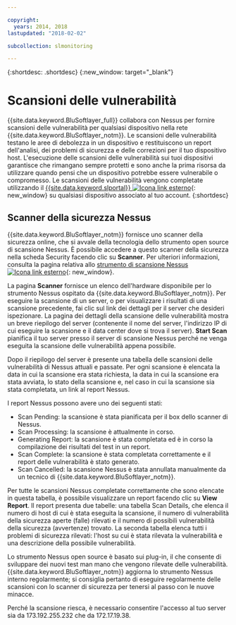 ```yaml
---

copyright:
  years: 2014, 2018
lastupdated: "2018-02-02"

subcollection: slmonitoring

---
```


{:shortdesc: .shortdesc}
{:new_window: target="_blank"}

# Scansioni delle vulnerabilità
{{site.data.keyword.BluSoftlayer_full}} collabora con Nessus per fornire scansioni delle vulnerabilità per qualsiasi dispositivo nella rete {{site.data.keyword.BluSoftlayer_notm}}.  Le scansioni delle vulnerabilità testano le aree di debolezza in un dispositivo e restituiscono un report dell'analisi, dei problemi di sicurezza e delle correzioni per il tuo dispositivo host.  L'esecuzione delle scansioni delle vulnerabilità sui tuoi dispositivi garantisce che rimangano sempre protetti e sono anche la prima risorsa da utilizzare quando pensi che un dispositivo potrebbe essere vulnerabile o compromesso.  Le scansioni delle vulnerabilità vengono completate utilizzando il [{{site.data.keyword.slportal}} ![Icona link esterno](../../icons/launch-glyph.svg "Icona link esterno")](https://control.softlayer.com/){: new_window} su qualsiasi dispositivo associato al tuo account.
{:shortdesc}

## Scanner della sicurezza Nessus
{{site.data.keyword.BluSoftlayer_notm}} fornisce uno scanner della sicurezza online, che si avvale della tecnologia dello strumento open source di scansione Nessus. È possibile accedere a questo scanner della sicurezza nella scheda Security facendo clic su **Scanner**. Per ulteriori informazioni, consulta la pagina relativa allo [strumento di scansione Nessus ![Icona link esterno](../../icons/launch-glyph.svg "Icona link esterno")](http://www.nessus.org/nessus/){: new_window}.

La pagina **Scanner** fornisce un elenco dell'hardware disponibile per lo strumento Nessus ospitato da {{site.data.keyword.BluSoftlayer_notm}}. Per eseguire la scansione di un server, o per visualizzare i risultati di una scansione precedente, fai clic sul link dei dettagli per il server che desideri ispezionare. La pagina dei dettagli della scansione delle vulnerabilità mostra un breve riepilogo del server (contenente il nome del server, l'indirizzo IP di cui eseguire la scansione e il data center dove si trova il server). **Start Scan** pianifica il tuo server presso il server di scansione Nessus perché ne venga eseguita la scansione delle vulnerabilità appena possibile. 

Dopo il riepilogo del server è presente una tabella delle scansioni delle vulnerabilità di Nessus attuali e passate. Per ogni scansione è elencata la data in cui la scansione era stata richiesta, la data in cui la scansione era stata avviata, lo stato della scansione e, nel caso in cui la scansione sia stata completata, un link al report Nessus.

I report Nessus possono avere uno dei seguenti stati:

* Scan Pending: la scansione è stata pianificata per il box dello scanner di Nessus.
* Scan Processing: la scansione è attualmente in corso.
* Generating Report: la scansione è stata completata ed è in corso la compilazione dei risultati del test in un report.
* Scan Complete: la scansione è stata completata correttamente e il report delle vulnerabilità è stato generato.
* Scan Cancelled: la scansione Nessus è stata annullata manualmente da un tecnico di {{site.data.keyword.BluSoftlayer_notm}}.

Per tutte le scansioni Nessus completate correttamente che sono elencate in questa tabella, è possibile visualizzare un report facendo clic su **View Report**. Il report presenta due tabelle: una tabella Scan Details, che elenca il numero di host di cui è stata eseguita la scansione, il numero di vulnerabilità della sicurezza aperte (falle) rilevati e il numero di possibili vulnerabilità della sicurezza (avvertenze) trovato. La seconda tabella elenca tutti i problemi di sicurezza rilevati: l'host su cui è stata rilevata la vulnerabilità e una descrizione della possibile vulnerabilità.

Lo strumento Nessus open source è basato sui plug-in, il che consente di sviluppare dei nuovi test man mano che vengono rilevate delle vulnerabilità. {{site.data.keyword.BluSoftlayer_notm}} aggiorna lo strumento Nessus interno regolarmente; si consiglia pertanto di eseguire regolarmente delle scansioni con lo scanner di sicurezza per tenersi al passo con le nuove minacce. 

Perché la scansione riesca, è necessario consentire l'accesso al tuo server sia da 173.192.255.232 che da 172.17.19.38.
